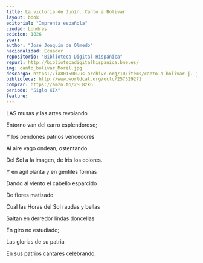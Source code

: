 ```yaml
---
title: La victoria de Junín. Canto a Bolivar
layout: book
editorial: "Imprenta española"
ciudad: Londres
edicion: 1826
year: 
author: "José Joaquín de Olmedo"
nacionalidad: Ecuador
repositorio: "Biblioteca Digital Hispánica"
repurl: http://bibliotecadigitalhispanica.bne.es/
img: canto_bolivar_Morel.jpg
descarga: https://ia801500.us.archive.org/10/items/canto-a-bolivar-j.-j.-olmedo/Canto%20a%20Bolivar%20-%20J.%20J.%20Olmedo.pdf
biblioteca: http://www.worldcat.org/oclc/257529271
comprar: https://amzn.to/2SL8zk6
periodo: "Siglo XIX"
feature: 
---
```

 
LAS musas y las artes revolando

Entorno van del carro esplendoroso;

Y los pendones patrios vencedores

Al aire vago ondean, ostentando

Del Sol a la imagen, de Iris los colores.

Y en ágil planta y en gentiles formas

Dando al viento el cabello esparcido

De flores matizado

Cual las Horas del Sol raudas y bellas

Saltan en derredor lindas doncellas

En giro no estudiado;

Las glorias de su patria

En sus patrios cantares celebrando.
